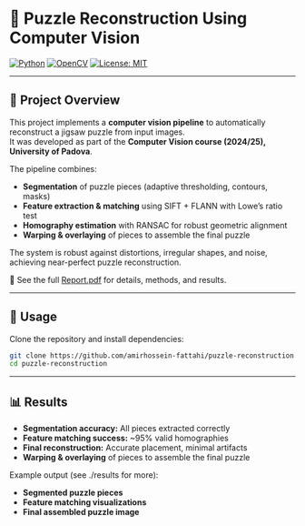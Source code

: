 # 🧩 Puzzle Reconstruction Using Computer Vision

[![Python](https://img.shields.io/badge/python-3.9+-blue.svg)]()
[![OpenCV](https://img.shields.io/badge/opencv-4.x-green.svg)]()
[![License: MIT](https://img.shields.io/badge/License-MIT-yellow.svg)](LICENSE)

---

## 📖 Project Overview
This project implements a **computer vision pipeline** to automatically reconstruct a jigsaw puzzle from input images.  
It was developed as part of the **Computer Vision course (2024/25), University of Padova**.

The pipeline combines:
- **Segmentation** of puzzle pieces (adaptive thresholding, contours, masks)  
- **Feature extraction & matching** using SIFT + FLANN with Lowe’s ratio test  
- **Homography estimation** with RANSAC for robust geometric alignment  
- **Warping & overlaying** of pieces to assemble the final puzzle  

The system is robust against distortions, irregular shapes, and noise, achieving near-perfect puzzle reconstruction.

📄 See the full [Report.pdf](./report/Report.pdf) for details, methods, and results.

---

## 🚀 Usage
Clone the repository and install dependencies:
```bash
git clone https://github.com/amirhossein-fattahi/puzzle-reconstruction.git
cd puzzle-reconstruction
```

---

## 📊 Results

- **Segmentation accuracy:** All pieces extracted correctly
- **Feature matching success:** ~95% valid homographies
- **Final reconstruction:** Accurate placement, minimal artifacts
- **Warping & overlaying** of pieces to assemble the final puzzle  

Example output (see ./results for more):

- **Segmented puzzle pieces**
- **Feature matching visualizations**
- **Final assembled puzzle image**





